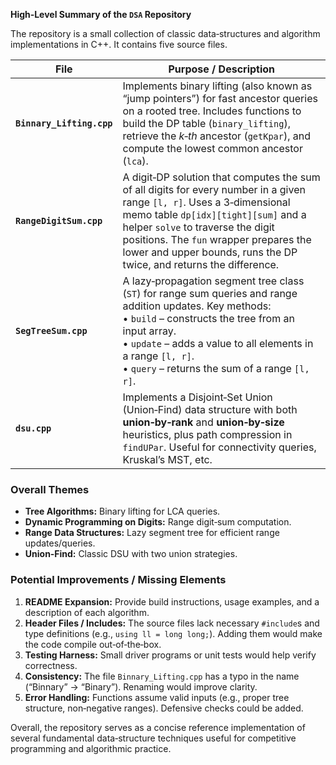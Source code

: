 **High‑Level Summary of the `DSA` Repository**

The repository is a small collection of classic data‑structures and algorithm implementations in C++. It contains five source files.

| File | Purpose / Description |
|------|------------------------|
| **`Binnary_Lifting.cpp`** | Implements binary lifting (also known as “jump pointers”) for fast ancestor queries on a rooted tree. Includes functions to build the DP table (`binary_lifting`), retrieve the *k‑th* ancestor (`getKpar`), and compute the lowest common ancestor (`lca`). |
| **`RangeDigitSum.cpp`** | A digit‑DP solution that computes the sum of all digits for every number in a given range `[l, r]`. Uses a 3‑dimensional memo table `dp[idx][tight][sum]` and a helper `solve` to traverse the digit positions. The `fun` wrapper prepares the lower and upper bounds, runs the DP twice, and returns the difference. |
| **`SegTreeSum.cpp`** | A lazy‑propagation segment tree class (`ST`) for range sum queries and range addition updates. Key methods: <br>• `build` – constructs the tree from an input array. <br>• `update` – adds a value to all elements in a range `[l, r]`. <br>• `query` – returns the sum of a range `[l, r]`. |
| **`dsu.cpp`** | Implements a Disjoint‑Set Union (Union‑Find) data structure with both **union‑by‑rank** and **union‑by‑size** heuristics, plus path compression in `findUPar`. Useful for connectivity queries, Kruskal’s MST, etc. |

### Overall Themes
- **Tree Algorithms:** Binary lifting for LCA queries.
- **Dynamic Programming on Digits:** Range digit‑sum computation.
- **Range Data Structures:** Lazy segment tree for efficient range updates/queries.
- **Union‑Find:** Classic DSU with two union strategies.

### Potential Improvements / Missing Elements
1. **README Expansion:** Provide build instructions, usage examples, and a description of each algorithm.
2. **Header Files / Includes:** The source files lack necessary `#include`s and type definitions (e.g., `using ll = long long;`). Adding them would make the code compile out‑of‑the‑box.
3. **Testing Harness:** Small driver programs or unit tests would help verify correctness.
4. **Consistency:** The file `Binnary_Lifting.cpp` has a typo in the name (“Binnary” → “Binary”). Renaming would improve clarity.
5. **Error Handling:** Functions assume valid inputs (e.g., proper tree structure, non‑negative ranges). Defensive checks could be added.

Overall, the repository serves as a concise reference implementation of several fundamental data‑structure techniques useful for competitive programming and algorithmic practice.
